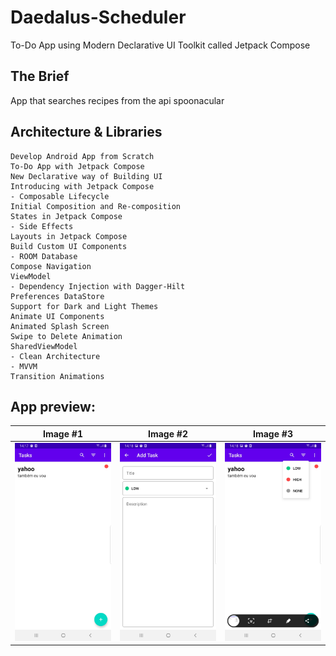 # Daedalus-Scheduler
To-Do App using Modern Declarative UI Toolkit called Jetpack Compose

## The Brief

App that searches recipes from the api spoonacular


## Architecture & Libraries
    Develop Android App from Scratch
    To-Do App with Jetpack Compose
    New Declarative way of Building UI
    Introducing with Jetpack Compose
    - Composable Lifecycle
    Initial Composition and Re-composition
    States in Jetpack Compose
    - Side Effects
    Layouts in Jetpack Compose
    Build Custom UI Components
    - ROOM Database
    Compose Navigation
    ViewModel
    - Dependency Injection with Dagger-Hilt
    Preferences DataStore
    Support for Dark and Light Themes
    Animate UI Components
    Animated Splash Screen
    Swipe to Delete Animation
    SharedViewModel
    - Clean Architecture
    - MVVM
    Transition Animations

## App preview:




Image #1            |  Image #2             |  Image #3           
:-------------------------:|:----------------------------:|:----------------------------:
<img src="images/Daedalus_Scheduler_1.jpg">    |  <img src="images/Daedalus_Scheduler_2.jpg">     |  <img src="images/Daedalus_Scheduler_3.jpg"> 
